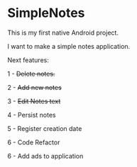 # SimpleNotes

This is my first native Android project.

I want to make a simple notes application.

Next features:

  1 - ~~Delete notes.~~
	
  2 - ~~Add new notes~~
  
  3 - ~~Edit Notes text~~
	
  4 - Persist notes
	
  5 - Register creation date
  
  6 - Code Refactor
	
  6 - Add ads to application
